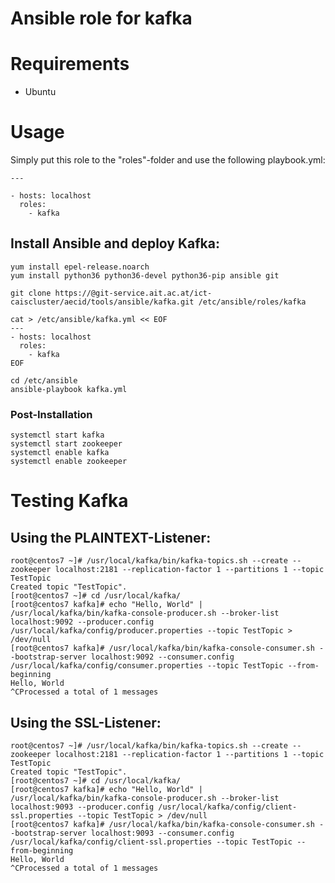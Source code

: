 # Ansible role for kafka

# Requirements
- Ubuntu

# Usage

Simply put this role to the "roles"-folder and use the following playbook.yml:
```
---

- hosts: localhost
  roles:
    - kafka

```

## Install Ansible and deploy Kafka:

```
yum install epel-release.noarch
yum install python36 python36-devel python36-pip ansible git

git clone https://@git-service.ait.ac.at/ict-caiscluster/aecid/tools/ansible/kafka.git /etc/ansible/roles/kafka

cat > /etc/ansible/kafka.yml << EOF
---
- hosts: localhost
  roles:
    - kafka
EOF

cd /etc/ansible
ansible-playbook kafka.yml
```

### Post-Installation
```
systemctl start kafka
systemctl start zookeeper
systemctl enable kafka
systemctl enable zookeeper
```

# Testing Kafka

## Using the PLAINTEXT-Listener:

```
root@centos7 ~]# /usr/local/kafka/bin/kafka-topics.sh --create --zookeeper localhost:2181 --replication-factor 1 --partitions 1 --topic TestTopic
Created topic "TestTopic".
[root@centos7 ~]# cd /usr/local/kafka/
[root@centos7 kafka]# echo "Hello, World" | /usr/local/kafka/bin/kafka-console-producer.sh --broker-list localhost:9092 --producer.config /usr/local/kafka/config/producer.properties --topic TestTopic > /dev/null
[root@centos7 kafka]# /usr/local/kafka/bin/kafka-console-consumer.sh --bootstrap-server localhost:9092 --consumer.config /usr/local/kafka/config/consumer.properties --topic TestTopic --from-beginning
Hello, World
^CProcessed a total of 1 messages
```

## Using the SSL-Listener:

```
root@centos7 ~]# /usr/local/kafka/bin/kafka-topics.sh --create --zookeeper localhost:2181 --replication-factor 1 --partitions 1 --topic TestTopic
Created topic "TestTopic".
[root@centos7 ~]# cd /usr/local/kafka/
[root@centos7 kafka]# echo "Hello, World" | /usr/local/kafka/bin/kafka-console-producer.sh --broker-list localhost:9093 --producer.config /usr/local/kafka/config/client-ssl.properties --topic TestTopic > /dev/null
[root@centos7 kafka]# /usr/local/kafka/bin/kafka-console-consumer.sh --bootstrap-server localhost:9093 --consumer.config /usr/local/kafka/config/client-ssl.properties --topic TestTopic --from-beginning
Hello, World
^CProcessed a total of 1 messages
```


